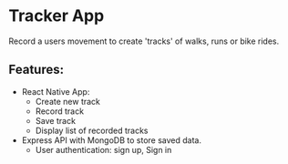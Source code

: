 # Tracker App

Record a users movement to create 'tracks' of walks, runs or bike rides.

## Features:

- React Native App:
  - Create new track
  - Record track
  - Save track
  - Display list of recorded tracks
- Express API with MongoDB to store saved data.
  - User authentication: sign up, Sign in

